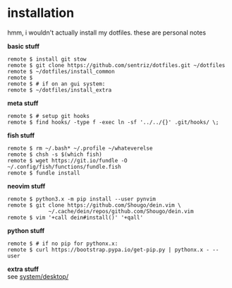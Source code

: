 # installation
hmm, i wouldn't actually install my dotfiles. these are personal notes

**basic stuff**
```shell
remote $ install git stow
remote $ git clone https://github.com/sentriz/dotfiles.git ~/dotfiles
remote $ ~/dotfiles/install_common
remote $
remote $ # if on an gui system:
remote $ ~/dotfiles/install_extra 
```

**meta stuff**
```shell
remote $ # setup git hooks
remote $ find hooks/ -type f -exec ln -sf '../../{}' .git/hooks/ \;
```

**fish stuff**
```shell
remote $ rm ~/.bash* ~/.profile ~/whateverelse
remote $ chsh -s $(which fish)
remote $ wget https://git.io/fundle -O ~/.config/fish/functions/fundle.fish
remote $ fundle install
```

**neovim stuff**
```shell
remote $ python3.x -m pip install --user pynvim
remote $ git clone https://github.com/Shougo/dein.vim \
             ~/.cache/dein/repos/github.com/Shougo/dein.vim
remote $ vim '+call dein#install()' '+qall'
```

**python stuff**
```shell
remote $ # if no pip for pythonx.x:
remote $ curl https://bootstrap.pypa.io/get-pip.py | pythonx.x - --user
```

**extra stuff**  
see [system/desktop/](https://github.com/sentriz/dotfiles/tree/wayland/system/desktop)
